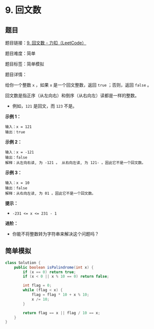 # 9. 回文数

## 题目

题目链接：[9. 回文数 - 力扣（LeetCode）](https://leetcode.cn/problems/palindrome-number/description/)

题目难度：简单

题目标签：简单模拟

题目详情：

给你一个整数 `x` ，如果 `x` 是一个回文整数，返回 `true` ；否则，返回 `false` 。

回文数是指正序（从左向右）和倒序（从右向左）读都是一样的整数。

- 例如，`121` 是回文，而 `123` 不是。

**示例 1：**

```
输入：x = 121
输出：true
```

**示例 2：**

```
输入：x = -121
输出：false
解释：从左向右读, 为 -121 。 从右向左读, 为 121- 。因此它不是一个回文数。
```

**示例 3：**

```
输入：x = 10
输出：false
解释：从右向左读, 为 01 。因此它不是一个回文数。
```

**提示：**

- `-231 <= x <= 231 - 1`

**进阶：**

- 你能不将整数转为字符串来解决这个问题吗？



## 简单模拟

``` java
class Solution {
    public boolean isPalindrome(int x) {
        if (x == 0) return true;
        if (x < 0 || x % 10 == 0) return false;

        int flag = 0;
        while (flag < x) {
            flag = flag * 10 + x % 10;
            x /= 10;
        }

        return flag == x || flag / 10 == x;
    }
}